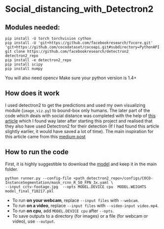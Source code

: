 # Social_distancing_with_Detectron2

## Modules needed:
```
pip install -U torch torchvision cython
pip install -U 'git+https://github.com/facebookresearch/fvcore.git' 'git+https://github.com/cocodataset/cocoapi.git#subdirectory=PythonAPI'
git clone https://github.com/facebookresearch/detectron2 detectron2_repo
pip install -e detectron2_repo
pip install scipy
pip install numpy

```
You will also need opencv
Make sure your python version is 1.4+


## How does it work

I used detectron2 to get the predictions and used my own visualizing module (`image_viz.py`) to bound-box only humans. The later part of the code which deals with social distance was completed with the help of [this article](https://www.analyticsvidhya.com/blog/2020/05/social-distancing-detection-tool-deep-learning/) which I found way later after starting this project and realised that they also have used Detectron2 for their detection (If I had found this article slightly earlier, it would have saved a lot of time). The main inspiration for this article came from this [medium post](https://medium.com/@drojasug/measuring-social-distancing-using-tensorflow-object-detection-api-7c54badb5092)

## How to run the code

First, it is highly suggestible to download the [model](https://dl.fbaipublicfiles.com/detectron2/COCO-InstanceSegmentation/mask_rcnn_R_50_FPN_3x/137849600/model_final_f10217.pkl) and keep it in the main folder.

 
```
python runner.py --config-file <path_detectron2_repo>/configs/COCO-InstanceSegmentation/mask_rcnn_R_50_FPN_3x.yaml \
--input cctv-footage.jpg  --opts MODEL.DEVICE cpu  MODEL.WEIGHTS model_final_f10217.pkl 
```

* To run __on your webcam__, replace `--input files` with `--webcam`.
* To run __on a video__, replace `--input files` with `--video-input video.mp4`.
* To run __on cpu__, add `MODEL.DEVICE cpu` after `--opts`.
* To save outputs to a directory (for images) or a file (for webcam or video), use `--output`.
